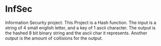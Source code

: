 # InfSec
Information Security project.
This Project is a Hash function.
The input is a string of 4 small english letter, and a key of 1 ascii character.
The output is the hashed 8 bit binary string and the ascii char it represents.
Another output is the amount of collisions for the output.
